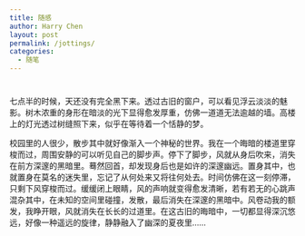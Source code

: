 ```yaml
---
title: 随感
author: Harry Chen
layout: post
permalink: /jottings/
categories:
  - 随笔
---
```

# 

七点半的时候，天还没有完全黑下来。透过古旧的窗户，可以看见浮云淡淡的魅影。树木浓重的身形在暗淡的光下显得愈发厚重，仿佛一道道无法逾越的墙。高楼上的灯光透过树缝照下来，似乎在等待着一个恬静的梦。

校园里的人很少，散步其中就好像渐入一个神秘的世界。我在一个晦暗的楼道里穿梭而过，周围安静的可以听见自己的脚步声。停下了脚步，风就从身后吹来，消失在前方深邃的黑暗里。蓦然回首，却发现身后也是如许的深邃幽远。置身其中，也就置身在莫名的迷失里，忘记了从何处来又将往何处去。时间仿佛在这一刻停滞，只剩下风穿梭而过。缓缓闭上眼睛，风的声响就变得愈发清晰，若有若无的心跳声混杂其中，在未知的空间里碰撞，发散，最后消失在深邃的黑暗中。风卷动我的额发，我睁开眼，风就消失在长长的过道里。在这古旧的晦暗中，一切都显得深沉悠远，好像一种遥远的旋律，静静融入了幽深的夏夜里……